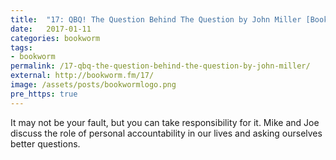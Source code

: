 ```yaml
---
title:  "17: QBQ! The Question Behind The Question by John Miller [Bookworm]"
date:   2017-01-11
categories: bookworm
tags:
- bookworm
permalink: /17-qbq-the-question-behind-the-question-by-john-miller/
external: http://bookworm.fm/17/
image: /assets/posts/bookwormlogo.png
pre_https: true
---
```

It may not be your fault, but you can take responsibility for it. Mike and Joe discuss the role of personal accountability in our lives and asking ourselves better questions.
<!--more-->